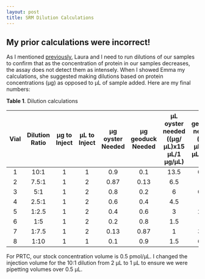 ```yaml
---
layout: post
title: SRM Dilution Calculations
---
```


## My prior calculations were incorrect!

As I mentioned [previously](https://yaaminiv.github.io/SRM-Assay-Day9/), Laura and I need to run dilutions of our samples to confirm that as the concentration of protein in our samples decreases, the assay does not detect them as intensely. When I showed Emma my calculations, she suggested making dilutions based on protein concentrations (µg) as opposed to µL of sample added. Here are my final numbers:

**Table 1**. Dilution calculations

| **Vial** | **Dilution Ratio** | **µg to Inject** | **µL to Inject** | **µg oyster Needed** | **µg geoduck Needed** | **µL oyster needed ((µg/µL)x15 µL/1 µg/µL)** | **µL geoduck needed ((µg/µL)x15 µL/2 µg/µL)** | **PRTC added** | **µL  ACN** | **Total Volume (µL)** |
|:--------:|:------------------:|:----------------:|:----------------:|:--------------------:|:---------------------:|:------------------------------------------:|:-------------------------------------------:|:--------------:|:-----------:|:---------------------:|
|     1    |        10:1        |         1        |         1        |          0.9         |          0.1          |                    13.5                    |                     0.75                    |       1.5      |     N/A     |         15.75         |
|     2    |        7.5:1       |         1        |         2        |         0.87         |          0.13         |                     6.5                    |                     0.5                     |      0.75      |     7.25    |           15          |
|     3    |         5:1        |         1        |         2        |          0.8         |          0.2          |                      6                     |                     0.75                    |      0.75      |     7.5     |           15          |
|     4    |        2.5:1       |         1        |         2        |          0.6         |          0.4          |                     4.5                    |                     1.5                     |      0.75      |     8.25    |           15          |
|     5    |        1:2.5       |         1        |         2        |          0.4         |          0.6          |                      3                     |                     2.25                    |      0.75      |      9      |           15          |
|     6    |         1:5        |         1        |         2        |          0.2         |          0.8          |                     1.5                    |                      3                      |      0.75      |     9.75    |           15          |
|     7    |        1:7.5       |         1        |         2        |         0.13         |          0.87         |                      1                     |                     3.25                    |      0.75      |      10     |           15          |
|     8    |        1:10        |         1        |         1        |          0.1         |          0.9          |                     1.5                    |                     6.75                    |       1.5      |     5.25    |           15          |

For PRTC, our stock concentration volume is 0.5 pmol/µL. I changed the injection volume for the 10:1 dilution from 2 µL to 1 µL to ensure we were pipetting volumes over 0.5 µL.
